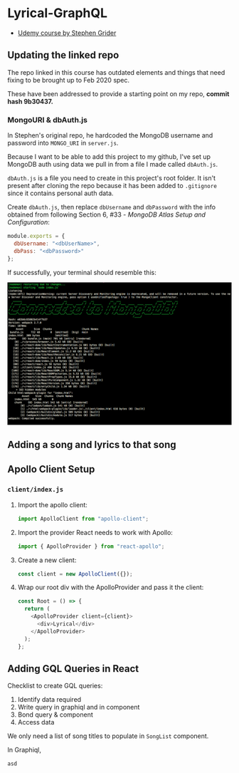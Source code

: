 # Lyrical-GraphQL

- [Udemy course by Stephen Grider](https://www.udemy.com/course/graphql-with-react-course/)

## Updating the linked repo

The repo linked in this course has outdated elements and things that need fixing to be brought up to Feb 2020 spec.

These have been addressed to provide a starting point on my repo, **commit hash 9b30437.**

### MongoURI & dbAuth.js

In Stephen's original repo, he hardcoded the MongoDB username and password into `MONGO_URI` in `server.js`.

Because I want to be able to add this project to my github, I've set up MongoDB auth using data we pull in from a file I made called `dbAuth.js`.

`dbAuth.js` is a file you need to create in this project's root folder. It isn't present after cloning the repo because it has been added to `.gitignore` since it contains personal auth data.

Create `dbAuth.js`, then replace `dbUsername` and `dbPassword` with the info obtained from following Section 6, #33 - _MongoDB Atlas Setup and Configuration_:

```js
module.exports = {
  dbUsername: "<dbUserName>",
  dbPass: "<dbPassword>"
};
```

If successfully, your terminal should resemble this:

![successful connection](mongo_connect_success.png "Successful connection")

## Adding a song and lyrics to that song

## Apollo Client Setup

### `client/index.js`

1. Import the apollo client:
   ```js
   import ApolloClient from "apollo-client";
   ```
2. Import the provider React needs to work with Apollo:
   ```js
   import { ApolloProvider } from "react-apollo";
   ```
3. Create a new client:
   ```js
   const client = new ApolloClient({});
   ```
4. Wrap our root div with the ApolloProvider and pass it the client:
   ```js
   const Root = () => {
     return (
       <ApolloProvider client={client}>
         <div>Lyrical</div>
       </ApolloProvider>
     );
   };
   ```

## Adding GQL Queries in React

Checklist to create GQL queries:

1. Identify data required
2. Write query in graphiql and in component
3. Bond query & component
4. Access data

We only need a list of song titles to populate in `SongList` component.

In Graphiql,

```gql
asd
```
